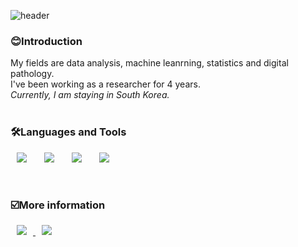 ![header](https://capsule-render.vercel.app/api?type=wave&color=5D3FD3&height=300&section=header&text=Choyeon%20Hong&fontColor=FFFFFF&fontSize=90)

<h3>😊Introduction</h3>
My fields are data analysis, machine leanrning, statistics and digital pathology. <br/>
I've been working as a researcher for 4 years. <br/>
<em>Currently, I am staying in South Korea.</em><br/><br/>

<h3>🛠Languages and Tools</h3>
<div>
<img src ="https://img.shields.io/badge/Python-3776AB.svg?&style=for-the-badge&logo=Python&logoColor=white" style="height : auto; margin-left : 10px; margin-right : 10px;"/></a>&nbsp; 
<img src="https://img.shields.io/badge/oracle-F80000?style=for-the-badge&logo=oracle&logoColor=white" style="height : auto; margin-left : 10px; margin-right : 10px;"/></a>&nbsp;
<img src="https://img.shields.io/badge/linux-FCC624?style=for-the-badge&logo=linux&logoColor=black" style="height : auto; margin-left : 10px; margin-right : 10px;"/></a>&nbsp;
<img src="https://img.shields.io/badge/R-F276DC3?style=for-the-badge&logo=R&logoColor=black" style="height : auto; margin-left : 10px; margin-right : 10px;"/></a>&nbsp;

</a>&nbsp;
</div>

<h3>☑️More information</h3>
<a href="https://chonny.tistory.com">
    <img src="http://img.shields.io/badge/Tech Blog-00D182?style=flat&logo=Emby&logoColor=white&link=https://chonny.tistory.com"
        style="height : auto; margin-left : 10px; margin-right : 10px;"/>
</a>
<a href="https://eunice1615@gmail.com">
    <img src="http://img.shields.io/badge/Gmail-EA4335?style=flat&logo=Gmail&logoColor=white&link=https://eunice1615@gmail.com"
        style="height : auto; margin-left : 10px; margin-right : 10px;"/>
</a>
